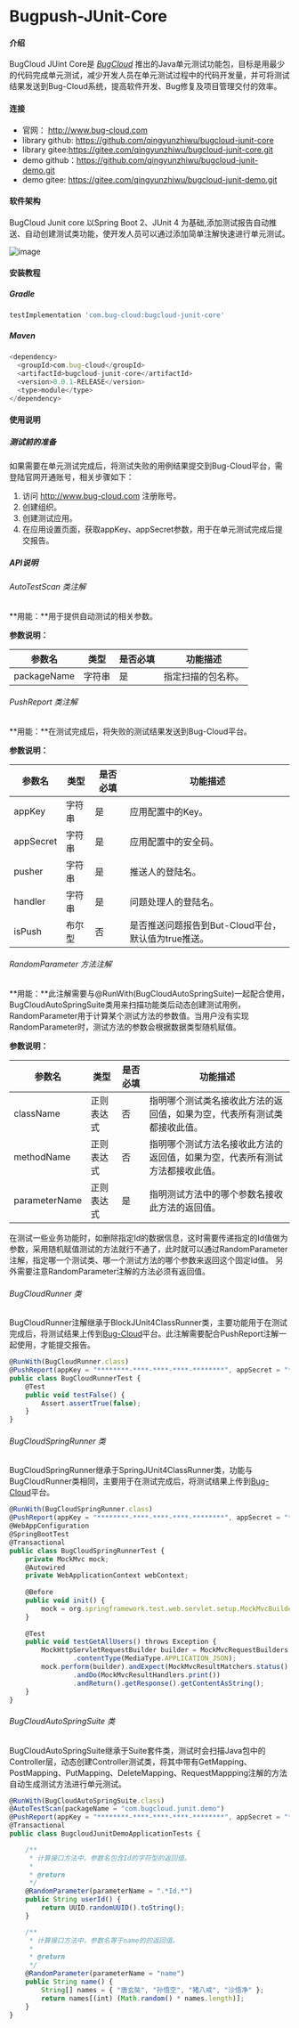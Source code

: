 # Bugpush-JUnit-Core

#### 介绍
BugCloud JUint Core是 _[BugCloud](http://www.bug-cloud.com)_ 推出的Java单元测试功能包，目标是用最少的代码完成单元测试，减少开发人员在单元测试过程中的代码开发量，并可将测试结果发送到Bug-Cloud系统，提高软件开发、Bug修复及项目管理交付的效率。

#### 连接
* 官网： http://www.bug-cloud.com
* library github: https://github.com/qingyunzhiwu/bugcloud-junit-core
* library gitee:https://gitee.com/qingyunzhiwu/bugcloud-junit-core.git
* demo github：https://github.com/qingyunzhiwu/bugcloud-junit-demo.git
* demo gitee: https://gitee.com/qingyunzhiwu/bugcloud-junit-demo.git

#### 软件架构
BugCloud Junit core 以Spring Boot 2、JUnit 4 为基础,添加测试报告自动推送、自动创建测试类功能，使开发人员可以通过添加简单注解快速进行单元测试。

![image](https://github.com/qingyunzhiwu/bugcloud-junit-core/blob/master/src/main/resources/static/images/readme-framework.png)

#### 安装教程
##### Gradle
```javascript
testImplementation 'com.bug-cloud:bugcloud-junit-core'
```

##### Maven

```javascript
<dependency>
  <groupId>com.bug-cloud</groupId>
  <artifactId>bugcloud-junit-core</artifactId>
  <version>0.0.1-RELEASE</version>
  <type>module</type>
</dependency>
```

#### 使用说明

##### 测试前的准备

如果需要在单元测试完成后，将测试失败的用例结果提交到Bug-Cloud平台，需登陆官网开通账号，相关步骤如下：

1. 访问 http://www.bug-cloud.com 注册账号。
2. 创建组织。
3. 创建测试应用。
4. 在应用设置页面，获取appKey、appSecret参数，用于在单元测试完成后提交报告。

##### API说明
###### AutoTestScan 类注解
**用能：**用于提供自动测试的相关参数。

**参数说明：**

| 参数名         | 类型  | 是否必填 | 功能描述      |
|---|---|---|---|
| packageName | 字符串 | 是 | 指定扫描的包名称。 |

###### PushReport 类注解
**用能：**在测试完成后，将失败的测试结果发送到Bug-Cloud平台。

**参数说明：**

| 参数名         | 类型  | 是否必填  | 功能描述      |
|---|---|---|---|
| appKey | 字符串 | 是 | 应用配置中的Key。 |
| appSecret | 字符串 | 是 | 应用配置中的安全码。 
| pusher | 字符串 | 是 | 推送人的登陆名。 | 
| handler | 字符串 | 是 | 问题处理人的登陆名。 |
| isPush | 布尔型 | 否 | 是否推送问题报告到But-Cloud平台，默认值为true推送。  |

###### RandomParameter 方法注解
**用能：**此注解需要与@RunWith(BugCloudAutoSpringSuite)一起配合使用，BugCloudAutoSpringSuite类用来扫描功能类后动态创建测试用例，RandomParameter用于计算某个测试方法的参数值。当用户没有实现RandomParameter时，测试方法的参数会根据数据类型随机赋值。

**参数说明：**

| 参数名         | 类型  | 是否必填  | 功能描述      |
|---|---|---|---|
| className | 正则表达式 | 否 | 指明哪个测试类名接收此方法的返回值，如果为空，代表所有测试类都接收此值。 |
| methodName | 正则表达式 | 否 | 指明哪个测试方法名接收此方法的返回值，如果为空，代表所有测试方法都接收此值。  | 
| parameterName | 正则表达式 | 是 | 指明测试方法中的哪个参数名接收此方法的返回值。 | 

在测试一些业务功能时，如删除指定Id的数据信息，这时需要传递指定的Id值做为参数，采用随机赋值测试的方法就行不通了，此时就可以通过RandomParameter注解，指定哪一个测试类、哪一个测试方法的哪个参数来返回这个固定Id值。
另外需要注意RandomParameter注解的方法必须有返回值。

###### BugCloudRunner 类
BugCloudRunner注解继承于BlockJUnit4ClassRunner类，主要功能用于在测试完成后，将测试结果上传到[Bug-Cloud](http://www.bug-cloud.com)平台。此注解需要配合PushReport注解一起使用，才能提交报告。

```javascript
@RunWith(BugCloudRunner.class)
@PushReport(appKey = "********-****-****-****-********", appSecret = "********-****-****-****-********", pusher = "推送用户登陆名",handler="处理用户登陆名")
public class BugCloudRunnerTest {
	@Test
	public void testFalse() {
		Assert.assertTrue(false);
	}
}
```

###### BugCloudSpringRunner 类
BugCloudSpringRunner继承于SpringJUnit4ClassRunner类，功能与BugCloudRunner类相同，主要用于在测试完成后，将测试结果上传到[Bug-Cloud](http://www.bug-cloud.com)平台。

```javascript
@RunWith(BugCloudSpringRunner.class)
@PushReport(appKey = "********-****-****-****-********", appSecret = "********-****-****-****-********", pusher = "推送用户登陆名",handler="处理用户登陆名")
@WebAppConfiguration
@SpringBootTest
@Transactional
public class BugCloudSpringRunnerTest {
	private MockMvc mock;
	@Autowired
	private WebApplicationContext webContext;
	
	@Before
	public void init() {
		mock = org.springframework.test.web.servlet.setup.MockMvcBuilders.webAppContextSetup(webContext).build();
	}
	
	@Test
	public void testGetAllUsers() throws Exception {
		MockHttpServletRequestBuilder builder = MockMvcRequestBuilders.get("/users")
				.contentType(MediaType.APPLICATION_JSON);
		mock.perform(builder).andExpect(MockMvcResultMatchers.status().isOk())
				.andDo(MockMvcResultHandlers.print())
				.andReturn().getResponse().getContentAsString();
	}
}
```

###### BugCloudAutoSpringSuite 类
BugCloudAutoSpringSuite继承于Suite套件类，测试时会扫描Java包中的Controller层，动态创建Controller测试类，将其中带有GetMapping、PostMapping、PutMapping、DeleteMapping、RequestMappping注解的方法自动生成测试方法进行单元测试。

```javascript
@RunWith(BugCloudAutoSpringSuite.class)
@AutoTestScan(packageName = "com.bugcloud.junit.demo")
@PushReport(appKey = "********-****-****-****-********", appSecret = "********-****-****-****-********", pusher = "推送用户登陆名",handler="处理用户登陆名")
@Transactional
public class BugcloudJunitDemoApplicationTests {

	/**
	 * 计算接口方法中，参数名包含Id的字符型的返回值。
	 * 
	 * @return
	 */
	@RandomParameter(parameterName = ".*Id.*")
	public String userId() {
		return UUID.randomUUID().toString();
	}

	/**
	 * 计算接口方法中，参数名等于name的的返回值。
	 * 
	 * @return
	 */
	@RandomParameter(parameterName = "name")
	public String name() {
		String[] names = { "唐玄奘", "孙悟空", "猪八戒", "沙悟净" };
		return names[(int) (Math.random() * names.length)];
	}
}
```

